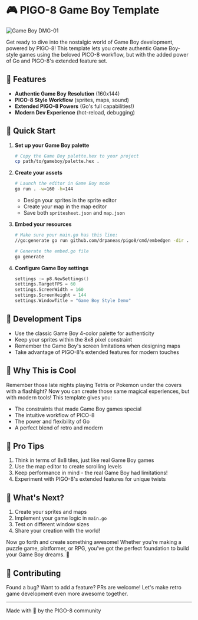 # 🎮 PIGO-8 Game Boy Template

![Game Boy DMG-01](https://upload.wikimedia.org/wikipedia/commons/7/7c/Game-Boy-FL.jpg)

Get ready to dive into the nostalgic world of Game Boy development, powered by PIGO-8! This template lets you create authentic Game Boy-style games using the beloved PICO-8 workflow, but with the added power of Go and PIGO-8's extended feature set.

## 🌟 Features

- **Authentic Game Boy Resolution** (160x144)
- **PICO-8 Style Workflow** (sprites, maps, sound)
- **Extended PIGO-8 Powers** (Go's full capabilities!)
- **Modern Dev Experience** (hot-reload, debugging)

## 🚀 Quick Start

1. **Set up your Game Boy palette**

   ```bash
   # Copy the Game Boy palette.hex to your project
   cp path/to/gameboy/palette.hex .
   ```

2. **Create your assets**

   ```bash
   # Launch the editor in Game Boy mode
   go run . -w=160 -h=144
   ```

   - Design your sprites in the sprite editor
   - Create your map in the map editor
   - Save both `spritesheet.json` and `map.json`

3. **Embed your resources**

   ```bash
   # Make sure your main.go has this line:
   //go:generate go run github.com/drpaneas/pigo8/cmd/embedgen -dir .

   # Generate the embed.go file
   go generate
   ```

4. **Configure Game Boy settings**

   ```go
   settings := p8.NewSettings()
   settings.TargetFPS = 60
   settings.ScreenWidth = 160
   settings.ScreenHeight = 144
   settings.WindowTitle = "Game Boy Style Demo"
   ```

## 🎨 Development Tips

- Use the classic Game Boy 4-color palette for authenticity
- Keep your sprites within the 8x8 pixel constraint
- Remember the Game Boy's screen limitations when designing maps
- Take advantage of PIGO-8's extended features for modern touches

## 🌈 Why This is Cool

Remember those late nights playing Tetris or Pokemon under the covers with a flashlight? Now you can create those same magical experiences, but with modern tools! This template gives you:

- The constraints that made Game Boy games special
- The intuitive workflow of PICO-8
- The power and flexibility of Go
- A perfect blend of retro and modern

## 🎵 Pro Tips

1. Think in terms of 8x8 tiles, just like real Game Boy games
2. Use the map editor to create scrolling levels
3. Keep performance in mind - the real Game Boy had limitations!
4. Experiment with PIGO-8's extended features for unique twists

## 🔧 What's Next?

1. Create your sprites and maps
2. Implement your game logic in `main.go`
3. Test on different window sizes
4. Share your creation with the world!

Now go forth and create something awesome! Whether you're making a puzzle game, platformer, or RPG, you've got the perfect foundation to build your Game Boy dreams. 🌟

## 🤝 Contributing

Found a bug? Want to add a feature? PRs are welcome! Let's make retro game development even more awesome together.

---

Made with 💚 by the PIGO-8 community
